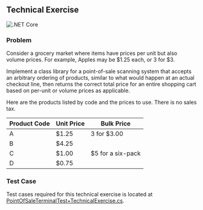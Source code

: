 ## Technical Exercise

![.NET Core](https://github.com/kaga/VoyagerPos/workflows/.NET%20Core/badge.svg)

### Problem

Consider a grocery market where items have prices per unit but also volume prices. For example, Apples may be $1.25 each, or 3 for $3.

Implement a class library for a point-of-sale scanning system that accepts an arbitrary ordering of products, similar to what would happen at an actual checkout line, then returns the correct total price for an entire shopping cart based on per-unit or volume prices as applicable.

Here are the products listed by code and the prices to use. There is no sales tax.

| Product Code | Unit Price | Bulk Price
| --- | --- | --- |
| A | $1.25 | 3 for $3.00 |
| B | $4.25 | |
| C | $1.00 | $5 for a six-pack |
| D | $0.75 | |

### Test Case

Test cases required for this technical exercise is located at [PointOfSaleTerminalTest+TechnicalExercise.cs](VoyagerPosTest/PointOfSaleTerminalTest+TechnicalExercise.cs).
